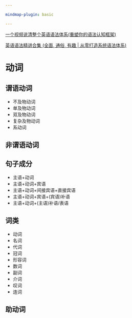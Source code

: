 ```yaml
---

mindmap-plugin: basic

---
```


[一个视频说清整个英语语法体系(重塑你的语法认知框架)](https://www.bilibili.com/video/BV1r54y1m7gd/?spm_id_from=333.999.0.0&vd_source=5bf05843ff6ab5a61fa9a5d950358621)

[英语语法精讲合集 (全面, 通俗, 有趣 | 从零打造系统语法体系)](https://www.bilibili.com/video/BV1XY411J7aG/?vd_source=5bf05843ff6ab5a61fa9a5d950358621)

# 动词

## 谓语动词
- 不及物动词
- 单及物动词
- 双及物动词
- 复杂及物动词
- 系动词

## 非谓语动词

## 句子成分
- 主语+动词
- 主语+动词+宾语
- 主语+动词+间接宾语+直接宾语
- 主语+动词+宾语+(宾语)补语
- 主语+动词+(主语)补语/表语

## 词类
- 动词
- 名词
- 代词
- 冠词
- 形容词
- 数词
- 副词
- 介词
- 叹词
- 连词

## 助动词
